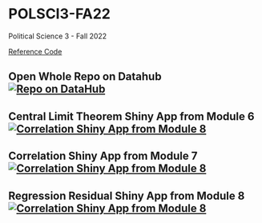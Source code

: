 # POLSCI3-FA22
Political Science 3 - Fall 2022

[Reference Code](https://github.com/Polisci3-UCBerkeley/PS3_Summer22)

## Open Whole Repo on Datahub [![Repo on DataHub](https://img.shields.io/badge/Launch-UCB%20Datahub-blue.svg)](https://shiny.datahub.berkeley.edu/hub/user-redirect/git-pull?repo=https%3A%2F%2Fgithub.com%2Fds-modules%2Fpolisci-3&urlpath=lab%2Ftree%2Fpolisci-3%2F)

## Central Limit Theorem Shiny App from Module 6 [![Correlation Shiny App from Module 8 ](https://img.shields.io/badge/Shiny-Datahub-blue?style=flat&labelColor=white&logo=RStudio&logoColor=blue)](https://datahub.berkeley.edu/hub/user-redirect/git-pull?repo=https%3A%2F%2Fgithub.com%2Fds-modules%2Fpolisci-3&branch=main&urlpath=shiny%2Fpolisci-3%2FModule_6_Descriptive_Statistics%2F)

## Correlation Shiny App from Module 7 [![Correlation Shiny App from Module 8 ](https://img.shields.io/badge/Shiny-Datahub-blue?style=flat&labelColor=white&logo=RStudio&logoColor=blue)](https://datahub.berkeley.edu/hub/user-redirect/git-pull?repo=https%3A%2F%2Fgithub.com%2Fds-modules%2Fpolisci-3&branch=main&urlpath=shiny%2Fpolisci-3%2FModule_7_Hypothesis_Testing%2F)

## Regression Residual Shiny App from Module 8 [![Correlation Shiny App from Module 8 ](https://img.shields.io/badge/Shiny-Datahub-blue?style=flat&labelColor=white&logo=RStudio&logoColor=blue)](https://datahub.berkeley.edu/hub/user-redirect/git-pull?repo=https%3A%2F%2Fgithub.com%2Fds-modules%2Fpolisci-3&branch=main&urlpath=shiny%2Fpolisci-3%2FModule_8_Regression%2F)
